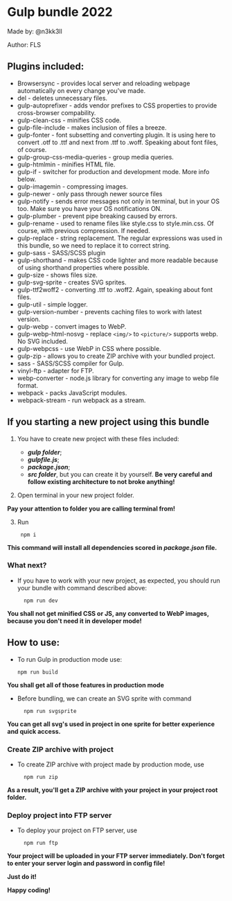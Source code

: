 # Gulp bundle 2022
Made by: @n3kk3ll

Author: FLS

## Plugins included:
* Browsersync - provides local server and reloading webpage automatically on every change you've made.
* del - deletes unnecessary files.
* gulp-autoprefixer - adds vendor prefixes to CSS properties to provide cross-browser compability.
* gulp-clean-css - minifies CSS code.
* gulp-file-include - makes inclusion of files a breeze.
* gulp-fonter - font subsetting and converting plugin. It is using here to convert .otf to .ttf and next from .ttf to .woff. Speaking about font files, of course.
* gulp-group-css-media-queries - group media queries.
* gulp-htmlmin - minifies HTML file.
* gulp-if - switcher for production and development mode. More info below.
* gulp-imagemin - compressing images.
* gulp-newer - only pass through newer source files
* gulp-notify - sends error messages not only in terminal, but in your OS too. Make sure you have your OS notifications ON.
* gulp-plumber - prevent pipe breaking caused by errors.
* gulp-rename - used to rename files like style.css to style.min.css. Of course, with previous compression. If needed.
* gulp-replace - string replacement. The regular expressions was used in this bundle, so we need to replace it to correct string.
* gulp-sass - SASS/SCSS plugin
* gulp-shorthand - makes CSS code lighter and more readable because of using shorthand properties where possible.
* gulp-size - shows files size.
* gulp-svg-sprite - creates SVG sprites.
* gulp-ttf2woff2 - converting .ttf to .woff2. Again, speaking about font files.
* gulp-util - simple logger.
* gulp-version-number - prevents caching files to work with latest version.
* gulp-webp - convert images to WebP.
* gulp-webp-html-nosvg - replace `<img/>` to `<picture/>` supports webp. No SVG included.
* gulp-webpcss - use WebP in CSS where possible.
* gulp-zip - allows you to create ZIP archive with your bundled project.
* sass - SASS/SCSS compiler for Gulp.
* vinyl-ftp - adapter for FTP.
* webp-converter - node.js library for converting any image to webp file format.
* webpack - packs JavaScript modules. 
* webpack-stream - run webpack as a stream.

## If you starting a new project using this bundle

1. You have to create new project with these files included:

    * ***gulp folder***;
    * ***gulpfile.js***;
    * ***package.json***;
    * ***src folder***, but you can create it by yourself. **Be very careful and follow existing architecture to not broke anything!**
    
2. Open terminal in your new project folder.

**Pay your attention to folder you are calling terminal from!**

3. Run 
        
        npm i

**This command will install all dependencies scored in *package.json* file.**

### What next?

* If you have to work with your new project, as expected, you should run your bundle with command described above:
        
        npm run dev
        
**You shall not get minified CSS or JS, any converted to WebP images, because you don't need it in developer mode!**

## How to use:
   
  * To run Gulp in production mode use: 
  
        npm run build
    
**You shall get all of those features in production mode**

* Before bundling, we can create an SVG sprite with command

        npm run svgsprite
  
**You can get all svg's used in project in one sprite for better experience and quick access.**

### Create ZIP archive with project

* To create ZIP archive with project made by production mode, use
    
        npm run zip
    
**As a result, you'll get a ZIP archive with your project in your project root folder.**

### Deploy project into FTP server

* To deploy your project on FTP server, use
    
        npm run ftp
    
**Your project will be uploaded in your FTP server immediately. Don't forget to enter your server login and password in config file!**

**Just do it!**
    
**Happy coding!**
